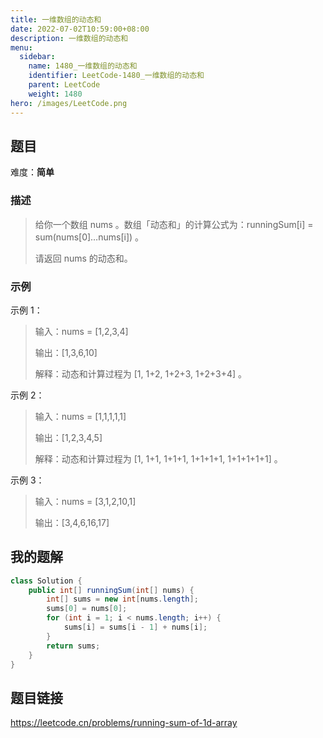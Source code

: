 ```yaml
---
title: 一维数组的动态和
date: 2022-07-02T10:59:00+08:00
description: 一维数组的动态和
menu:
  sidebar:
    name: 1480_一维数组的动态和
    identifier: LeetCode-1480_一维数组的动态和
    parent: LeetCode
    weight: 1480
hero: /images/LeetCode.png
---
```


## 题目
难度：**简单**

### 描述

> 给你一个数组 nums 。数组「动态和」的计算公式为：runningSum[i] = sum(nums[0]…nums[i]) 。
>
> 请返回 nums 的动态和。

### 示例
示例 1：
> 输入：nums = [1,2,3,4]
>
>  输出：[1,3,6,10]
>
>  解释：动态和计算过程为 [1, 1+2, 1+2+3, 1+2+3+4] 。

示例 2：
>  输入：nums = [1,1,1,1,1]
>
>  输出：[1,2,3,4,5]
>
>  解释：动态和计算过程为 [1, 1+1, 1+1+1, 1+1+1+1, 1+1+1+1+1] 。

示例 3：
>  输入：nums = [3,1,2,10,1]
>
>  输出：[3,4,6,16,17]

## 我的题解
```Java
class Solution {
    public int[] runningSum(int[] nums) {
        int[] sums = new int[nums.length];
        sums[0] = nums[0];
        for (int i = 1; i < nums.length; i++) {
            sums[i] = sums[i - 1] + nums[i];
        }
        return sums;
    }
}
```

## 题目链接
https://leetcode.cn/problems/running-sum-of-1d-array
